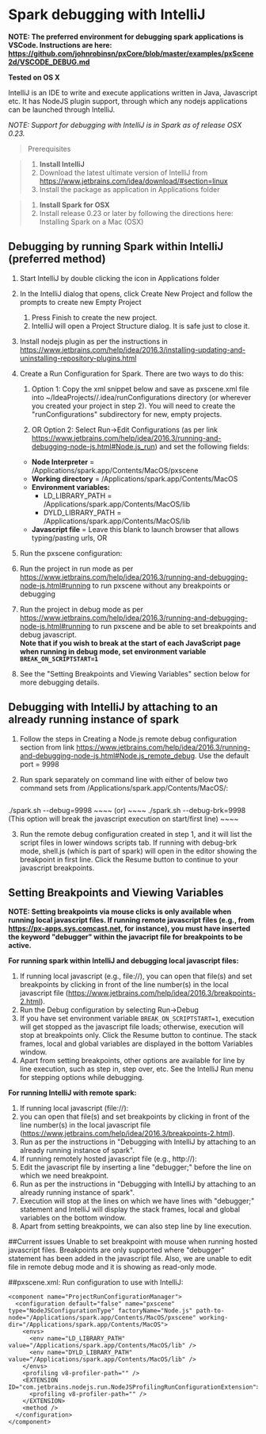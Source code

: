 
# Spark debugging with IntelliJ


**NOTE: The preferred environment for debugging spark applications is VSCode.  Instructions are here: https://github.com/johnrobinsn/pxCore/blob/master/examples/pxScene2d/VSCODE_DEBUG.md**


**Tested on OS X**


IntelliJ is an IDE to write and execute applications written in Java, Javascript etc. It has NodeJS plugin support, through which any nodejs applications can be launched through IntelliJ.

*NOTE: Support for debugging with IntelliJ is in Spark as of release OSX 0.23.*

> Prerequisites

> 1. **Install IntelliJ**
>   1. Download the latest ultimate version of IntelliJ from https://www.jetbrains.com/idea/download/#section=linux
>   1. Install the package as application in Applications folder

> 1. **Install Spark for OSX**
>   1. Install release 0.23 or later by following the directions here:  Installing Spark on a Mac (OSX)  


## Debugging by running Spark within IntelliJ (preferred method)

1. Start IntelliJ by double clicking the icon in Applications folder

2. In the IntelliJ dialog that opens, click Create New Project and follow the prompts to create new Empty Project 
   1. Press Finish to create the new project.
   1. IntelliJ will open a Project Structure dialog.  It is safe just to close it. 

3. Install nodejs plugin as per the instructions in https://www.jetbrains.com/help/idea/2016.3/installing-updating-and-uninstalling-repository-plugins.html

4. Create a Run Configuration for Spark.  There are two ways to do this: 
   1. Option 1: Copy the xml snippet below and save as pxscene.xml file into ~/IdeaProjects/<project name>/.idea/runConfigurations directory (or wherever you created your project in step 2). You will need to create the "runConfigurations" subdirectory for new, empty projects.

   1. OR Option 2: Select Run->Edit Configurations (as per link https://www.jetbrains.com/help/idea/2016.3/running-and-debugging-node-js.html#Node.js_run) and set the following fields:
     * **Node Interpreter** = /Applications/spark.app/Contents/MacOS/pxscene
     * **Working directory** = /Applications/spark.app/Contents/MacOS
     * **Environment variables:**
       * LD_LIBRARY_PATH = /Applications/spark.app/Contents/MacOS/lib
       * DYLD_LIBRARY_PATH = /Applications/spark.app/Contents/MacOS/lib
     * **Javascript file** = Leave this blank to launch browser that allows typing/pasting urls, OR <path of javascript file>

5. Run the pxscene configuration:
  1. Run the project in run mode as per https://www.jetbrains.com/help/idea/2016.3/running-and-debugging-node-js.html#running to run pxscene without any breakpoints or debugging
  1. Run the project in debug mode as per https://www.jetbrains.com/help/idea/2016.3/running-and-debugging-node-js.html#running  to run pxscene and be able to set breakpoints and debug javascript.  
  **Note that if you wish to break at the start of each JavaScript page when running in debug mode, set environment variable `BREAK_ON_SCRIPTSTART=1`**
  
6. See the "Setting Breakpoints and Viewing Variables" section below for more debugging details.
 
## Debugging with IntelliJ by attaching to an already running instance of spark 

1. Follow the steps in Creating a Node.js remote debug configuration section from link https://www.jetbrains.com/help/idea/2016.3/running-and-debugging-node-js.html#Node.js_remote_debug. Use the default port = 9998

2. Run spark separately on command line with either of below two command sets from /Applications/spark.app/Contents/MacOS/:
    ~~~~
./spark.sh --debug=9998 <javascript file name>
    ~~~~
 (or)
     ~~~~
./spark.sh --debug-brk=9998 <javascript file name> (This option will break the javascript execution on start/first line)
    ~~~~
    
3. Run the remote debug configuration created in step 1, and it will list the script files in lower windows scripts tab. If running with debug-brk mode, shell.js (which is part of spark) will open in the editor showing the breakpoint in first line.  Click the Resume button to continue to your javascript breakpoints.

## Setting Breakpoints and Viewing Variables

**NOTE:  Setting breakpoints via mouse clicks is only available when running local javascript files.  If running remote javascript files (e.g., from https://px-apps.sys.comcast.net, for instance), you must have inserted the keyword "debugger" within the javacript file for breakpoints to be active.**

**For running spark within IntelliJ and debugging local javascript files:**

1. If running local javascript (e.g., file://), you can open that file(s) and set breakpoints by clicking in front of the line number(s) in the local javascript file (https://www.jetbrains.com/help/idea/2016.3/breakpoints-2.html).
1. Run the Debug configuration by selecting Run->Debug <your spark Run Configuration name>
1. If you have set environment variable `BREAK_ON_SCRIPTSTART=1`, execution will get stopped as the javascript file loads; otherwise, execution will stop at breakpoints only.  Click the Resume button to continue.  The stack frames, local and global variables are displayed in the bottom Variables window.
1. Apart from setting breakpoints, other options are available for line by line execution, such as step in, step over, etc.  See the IntelliJ Run menu for stepping options while debugging. 

**For running IntelliJ with remote spark:**

1. If running local javascript (file://):
  1. you can open that file(s) and set breakpoints by clicking in front of the line number(s) in the local javascript file (https://www.jetbrains.com/help/idea/2016.3/breakpoints-2.html).
  1. Run as per the instructions in "Debugging with IntelliJ by attaching to an already running instance of spark".
1. If running remotely hosted javascript file (e.g., http://): 
  1. Edit the javascript file by inserting a line "debugger;" before the line on which we need breakpoint.
  1. Run as per the instructions in "Debugging with IntelliJ by attaching to an already running instance of spark".
  1. Execution will stop at the lines on which we have lines with "debugger;" statement and IntelliJ will display the stack frames, local and global variables on the bottom window.
1. Apart from setting breakpoints, we can also step line by line execution.

##Current issues
Unable to set breakpoint with mouse when running hosted javascript files.  Breakpoints are only supported where "debugger" statement has been added in the javascript file.  Also, we are unable to edit file in remote debug mode and it is showing as read-only mode.


##pxscene.xml: Run configuration to use with IntelliJ:

```
<component name="ProjectRunConfigurationManager">
  <configuration default="false" name="pxscene" type="NodeJSConfigurationType" factoryName="Node.js" path-to-node="/Applications/spark.app/Contents/MacOS/pxscene" working-dir="/Applications/spark.app/Contents/MacOS">
    <envs>
      <env name="LD_LIBRARY_PATH" value="/Applications/spark.app/Contents/MacOS/lib" />
      <env name="DYLD_LIBRARY_PATH" value="/Applications/spark.app/Contents/MacOS/lib" />
    </envs>
    <profiling v8-profiler-path="" />
    <EXTENSION ID="com.jetbrains.nodejs.run.NodeJSProfilingRunConfigurationExtension">
      <profiling v8-profiler-path="" />
    </EXTENSION>
    <method />
  </configuration>
</component>
```

